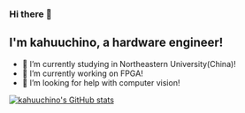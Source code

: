 ### Hi there 👋

## I'm kahuuchino, a hardware engineer!

- 🌱 I’m currently studying in Northeastern University(China)!
- 🔭 I’m currently working on FPGA!
- 🤔 I’m looking for help with computer vision!

[![kahuuchino's GitHub stats](https://github-readme-stats.vercel.app/api?username=kahuuchino)](https://github.com/kahuuchino/github-readme-stats)

<!--START_SECTION:waka-->
<!--END_SECTION:waka-->

<!--
**kahuuchino/kahuuchino** is a ✨ _special_ ✨ repository because its `README.md` (this file) appears on your GitHub profile.

Here are some ideas to get you started:

- 🔭 I’m currently working on ...
- 🌱 I’m currently learning ...
- 👯 I’m looking to collaborate on ...
- 🤔 I’m looking for help with ...
- 💬 Ask me about ...
- 📫 How to reach me: ...
- 😄 Pronouns: ...
- ⚡ Fun fact: ...
-->
